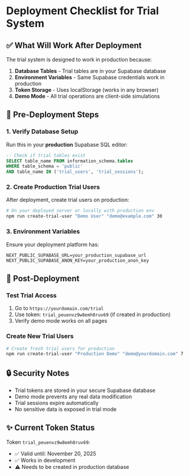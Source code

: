 # Deployment Checklist for Trial System

## ✅ What Will Work After Deployment

The trial system is designed to work in production because:

1. **Database Tables** - Trial tables are in your Supabase database
2. **Environment Variables** - Same Supabase credentials work in production
3. **Token Storage** - Uses localStorage (works in any browser)
4. **Demo Mode** - All trial operations are client-side simulations

## 🔧 Pre-Deployment Steps

### 1. Verify Database Setup
Run this in your **production** Supabase SQL editor:
```sql
-- Check if trial tables exist
SELECT table_name FROM information_schema.tables 
WHERE table_schema = 'public' 
AND table_name IN ('trial_users', 'trial_sessions');
```

### 2. Create Production Trial Users
After deployment, create trial users on production:
```bash
# On your deployed server or locally with production env
npm run create-trial-user "Demo User" "demo@example.com" 30
```

### 3. Environment Variables
Ensure your deployment platform has:
```
NEXT_PUBLIC_SUPABASE_URL=your_production_supabase_url
NEXT_PUBLIC_SUPABASE_ANON_KEY=your_production_anon_key
```

## 🚀 Post-Deployment

### Test Trial Access
1. Go to `https://yourdomain.com/trial`
2. Use token: `trial_peuenvz9w8emh0ruv69` (if created in production)
3. Verify demo mode works on all pages

### Create New Trial Users
```bash
# Create fresh trial users for production
npm run create-trial-user "Production Demo" "demo@yourdomain.com" 7
```

## 🔒 Security Notes

- Trial tokens are stored in your secure Supabase database
- Demo mode prevents any real data modification
- Trial sessions expire automatically
- No sensitive data is exposed in trial mode

## ✨ Current Token Status

Token `trial_peuenvz9w8emh0ruv69`:
- ✅ Valid until: November 20, 2025
- ✅ Works in development
- ⚠️ Needs to be created in production database